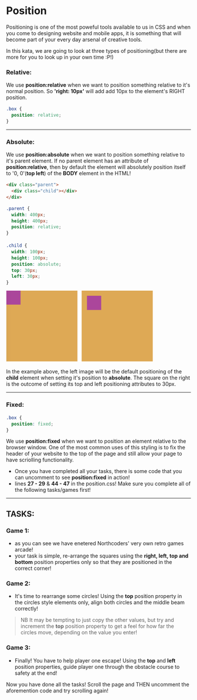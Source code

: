 # Position

Positioning is one of the most poweful tools available to us in CSS and when you come to designing website and mobile apps, it is something that will become part of your every day arsenal of creative tools.

In this kata, we are going to look at three types of positioning(but there are more for you to look up in your own time :P!)

### Relative:

We use **position:relative** when we want to position something relative to it's normal position. So **'right: 10px'** will add add 10px to the element's RIGHT position.

```css
.box {
  position: relative;
}
```

---

### Absolute:

We use **position:absolute** when we want to position something relative to it's parent element. If no parent element has an attribute of **position:relative**, then by default the element will absolutely position itself to '0, 0'(**top left**) of the **BODY** element in the HTML!

```html
<div class="parent">
  <div class="child"></div>
</div>
```

```css
.parent {
  width: 400px;
  height: 400px;
  position: relative;
}

.child {
  width: 100px;
  height: 100px;
  position: absolute;
  top: 30px;
  left: 30px;
}
```

<img src="./css-example.png" alt="box sizing after" width="400"/>

In the example above, the left image will be the default positioning of the **child** element when setting it's position to **absolute**. The square on the right is the outcome of setting its top and left positioning attributes to 30px.

---

### Fixed:

```css
.box {
  position: fixed;
}
```

We use **position:fixed** when we want to position an element relative to the browser window. One of the most common uses of this styling is to fix the header of your website to the top of the page and still allow your page to have scriolling functionality.

- Once you have completed all your tasks, there is some code that you can uncomment to see **position:fixed** in action!
- lines **27 - 29** & **44 - 47** in the position.css! Make sure you complete all of the following tasks/games first!

---

## TASKS:

### Game 1:

- as you can see we have enetered Northcoders' very own retro games arcade!
- your task is simple, re-arrange the squares using the **right, left, top and bottom** position properties only so that they are positioned in the correct corner!

### Game 2:

- It's time to rearrange some circles! Using the **top** position property in the circles style elements only, align both circles and the middle beam correctly!

> NB It may be tempting to just copy the other values, but try and increment the **top** position property to get a feel for how far the circles move, depending on the value you enter!

### Game 3:

- Finally! You have to help player one escape! Using the **top** and **left** position properties, guide player one through the obstacle course to safety at the end!

Now you have done all the tasks! Scroll the page and THEN uncomment the aforemention code and try scrolling again!
